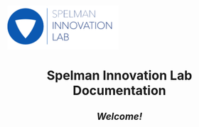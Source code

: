 <img src="/img/il_logo.png" width="250"/>

<h1 align="center">Spelman Innovation Lab Documentation</h1>

<h2 align="center"><i>Welcome!</i></h2>
<br/>
<br/>

<div>
        <style type="text/css">
            
        .il_icon {
            width: 72px;
        }

        .foot_bar {
            border-radius: 0px;
            xbackground: #f0f0f0;
            padding: 10px;
        }
        
        .img-container {
            width: 288px;
            height: 288px;
            position: relative;
            xborder-radius: 100rem;
            xdisplay: flex;
            align-items: center;
            justify-content: center;
            margin-left: auto;
            margin-right: auto;
            display: block        }
        
        .logo-container {
            width: 288px;
            height: 288px;
            xbackground: lightgreen;
            position: absolute;
            top: 0px;
            left: 0px;
            display: flex;
            align-items: center;
            justify-content: center
        }
        
        .icons-container {
            width: 288px;
            height: 288px;
            xbackground: pink;
            position: absolute;
            top: 0px;
            left: 0px
        }
        

        .icons-container {
            animation: rotate 30s linear infinite;
            transform-origin: center
        }
        
        .icon-box {
            width: 108px;
            height: 72px;
            transform-origin: center right;
            position: absolute;
            top: 72px
        }
         
        .icon-inner {
            width: 0px;
            height: 0px;
        }
        
        .icon_div {
            background-size: cover;
            width: 72px;
            height: 72px;
            animation: rotate 30s linear reverse infinite
        }
        

        .icon-box-1 {
            transform: rotate(0)
        }
        
        .icon-box-2 {
            transform: rotate(45deg)
        }
        
        .icon-inner-2 {
            transform: rotateZ(-45deg)
        }
        
        .icon-box-3 {
            transform: rotate(90deg)
        }
        
        .icon-inner-3 {
            transform: rotateZ(-90deg)
        }
        
        .icon-box-4 {
            transform: rotate(135deg)
        }
        
        .icon-inner-4 {
            transform: rotateZ(-135deg)
        }
        
        .icon-box-5 {
            transform: rotate(180deg)
        }
        
        .icon-inner-5 {
            transform: rotateZ(-180deg)
        }
        
        .icon-box-6 {
            transform: rotate(225deg)
        }
        
        .icon-inner-6 {
            transform: rotateZ(-225deg)
        }
        
        .icon-box-7 {
            transform: rotate(270deg)
        }
        
        .icon-inner-7 {
            transform: rotateZ(-270deg)
        }
        
        .icon-box-8 {
            transform: rotate(315deg)
        }
        
        .icon-inner-8 {
            transform: rotateZ(-315deg)
        }
        
        @keyframes rotate {
            0% {
                transform: rotateZ(0)
            }
            100% {
                transform: rotateZ(360deg)
            }
        }       

        </style>


        <div class="foot_bar" data-module-index="0">
            <div class="img-container">
                
                <div class="logo-container">
                    <img src="../images/icon_00.png" width="128"></img>
                </div>
                
                <div class="icons-container">
                    <div class="icon-box icon-box-1">
                        <div class="icon-inner icon-inner-1">
                            <div class="icon_div">
                                <img class="il_icon" src="../images/icon_01.png"></img>
                            </div>
                        </div>
                    </div>
                    <div class="icon-box icon-box-2">
                        <div class="icon-inner icon-inner-2">
                            <div class="icon_div">
                                <img class="il_icon" src="../images/icon_02.png"></img>
                            </div>
                        </div>
                    </div>
                    <div class="icon-box icon-box-3">
                        <div class="icon-inner icon-inner-3">
                            <div class="icon_div">
                                <img class="il_icon" src="../images/icon_03.png"></img>
                            </div>
                        </div>
                    </div>
                    <div class="icon-box icon-box-4">
                        <div class="icon-inner icon-inner-4">
                            <div class="icon_div">
                                <img class="il_icon" src="../images/icon_04.png"></img>
                            </div>
                        </div>
                    </div>
                    <div class="icon-box icon-box-5">
                        <div class="icon-inner icon-inner-5">
                            <div class="icon_div">
                                <img class="il_icon" src="../images/icon_05.png"></img>
                            </div>
                        </div>
                    </div>
                    <div class="icon-box icon-box-6">
                        <div class="icon-inner icon-inner-6">
                            <div class="icon_div">
                                <img class="il_icon" src="../images/icon_06.png"></img>
                            </div>
                        </div>
                    </div>
                    <div class="icon-box icon-box-7">
                        <div class="icon-inner icon-inner-7">
                            <div class="icon_div">
                                <img class="il_icon" src="../images/icon_07.png"></img>
                            </div>
                        </div>
                    </div>
                    <div class="icon-box icon-box-8">
                        <div class="icon-inner icon-inner-8">
                            <div class="icon_div">
                                <img class="il_icon" src="../images/icon_08.png"></img>
                            </div>
                        </div>
                    </div>

                </div>
            </div>
        </div>
</div>



<br/><br/><br/><hr/>
<p align="center">
<img src="/img/il_logo.png" width="100"/>
</p>
